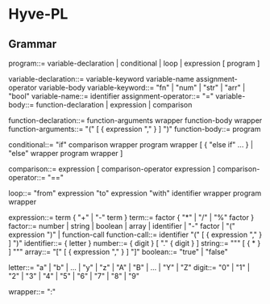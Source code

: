 # Hyve-PL
## Grammar

program::= variable-declaration | conditional | loop | expression [ program ]

variable-declaration::= variable-keyword variable-name assignment-operator variable-body
variable-keyword::= "fn" | "num" | "str" | "arr" | "bool"
variable-name::= identifier
assignment-operator::= "="
variable-body::= function-declaration | expression | comparison

function-declaration::= function-arguments wrapper function-body wrapper
function-arguments::= "(" [ { expression "," } ] ")"
function-body::= program

conditional::= "if" comparison wrapper program wrapper [ { "else if" ... } | "else" wrapper program wrapper ]

comparison::= expression [ comparison-operator expression ]
comparison-operator::= "=="

loop::= "from" expression "to" expression "with" identifier wrapper program wrapper

expression::= term { "+" | "-" term }
term::= factor { "*" | "/" | "%" factor }
factor::= number | string | boolean | array | identifier | "-" factor | "(" expression ")" | function-call
function-call::= identifier "(" [ { expression "," } ] ")"
identifier::= { letter }
number::= { digit } [ "." { digit } ]
string::= """ [ { * } ] """
array::= "[" [ { expression "," } ] "]"
boolean::= "true" | "false"

letter::= "a" | "b" | ... | "y" | "z" | "A" | "B" | ... | "Y" | "Z"
digit::= "0" | "1" | "2" | "3" | "4" | "5" | "6" | "7" | "8" | "9"

wrapper::= ":"

